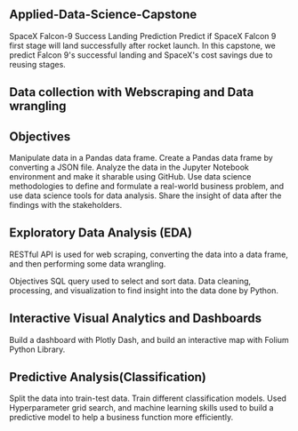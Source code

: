 ## Applied-Data-Science-Capstone
SpaceX Falcon-9 Success Landing Prediction
Predict if SpaceX Falcon 9 first stage will land successfully after rocket launch.
In this capstone, we predict Falcon 9's successful landing and SpaceX's cost savings due to reusing stages.

## Data collection with Webscraping and Data wrangling
## Objectives
Manipulate data in a Pandas data frame.
Create a Pandas data frame by converting a JSON file.
Analyze the data in the Jupyter Notebook environment and make it sharable using GitHub.
Use data science methodologies to define and formulate a real-world business problem, and use data science tools for data analysis.
Share the insight of data after the findings with the stakeholders.

## Exploratory Data Analysis (EDA)
RESTful API is used for web scraping, converting the data into a data frame, and then performing some data wrangling.

Objectives SQL query used to select and sort data. Data cleaning, processing, and visualization to find insight into the data done by Python.

## Interactive Visual Analytics and Dashboards
Build a dashboard with Plotly Dash, and build an interactive map with Folium Python Library.

## Predictive Analysis(Classification)
Split the data into train-test data. Train different classification models. Used Hyperparameter grid search, and machine learning skills used to build a predictive model to help a business function more efficiently.
